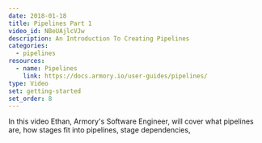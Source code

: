 ```yaml
---
date: 2018-01-18
title: Pipelines Part 1
video_id: NBeUAjlcVJw
description: An Introduction To Creating Pipelines
categories:
  - pipelines
resources:
  - name: Pipelines
    link: https://docs.armory.io/user-guides/pipelines/
type: Video
set: getting-started
set_order: 8
---
```

In this video Ethan, Armory's Software Engineer, will cover what pipelines are, how stages fit into pipelines, stage dependencies,